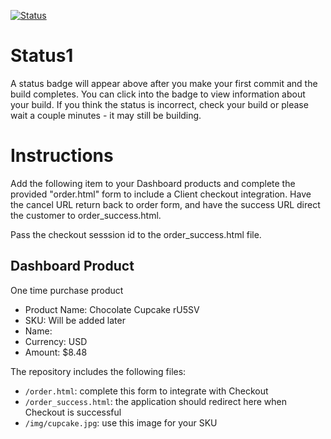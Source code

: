 [![Status](https://img.shields.io/badge/status-BUILDING%20COMMIT:%20f0497ba4c232ca59786b18bee352d47fb408fd9b-yellow.svg)](https://github.com/raysaavedra-work/bakery_scaffold_GPpvBZLIoHr3ZI9a/commit/f0497ba4c232ca59786b18bee352d47fb408fd9b)


# Status1

A status badge will appear above after you make your first commit and the build completes. You can click into the badge to view information about your build. If you think the status is incorrect, check your build or please wait a couple minutes - it may still be building.

# Instructions

Add the following item to your Dashboard products and complete the provided "order.html" form to include a Client checkout integration. Have the cancel URL return back to order form, and have the success URL direct the customer to order_success.html.

Pass the checkout sesssion id to the order_success.html file.

## Dashboard Product
One time purchase product
* Product Name: Chocolate Cupcake rU5SV
* SKU: Will be added later
* Name: 
* Currency: USD
* Amount: $8.48

The repository includes the following files:
* `/order.html`: complete this form to integrate with Checkout
* `/order_success.html`: the application should redirect here when Checkout is successful
* `/img/cupcake.jpg`: use this image for your SKU
